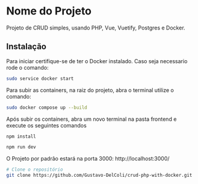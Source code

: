 # Nome do Projeto

Projeto de CRUD simples, usando PHP, Vue, Vuetify, Postgres e Docker.

## Instalação

Para iniciar certifique-se de ter o Docker instalado.
Caso seja necessario rode o comando:
```bash
sudo service docker start 
```

Para subir as containers, na raiz do projeto, abra o terminal utilize o comando:
```bash
sudo docker compose up --build  
```
Após subir os containers, abra um novo terminal na pasta frontend e execute os seguintes comandos
```bash
npm install
```
```bash
npm run dev
```

O Projeto por padrão estará na porta 3000:
http://localhost:3000/



```bash
# Clone o repositório
git clone https://github.com/Gustavo-DelColi/crud-php-with-docker.git
```


